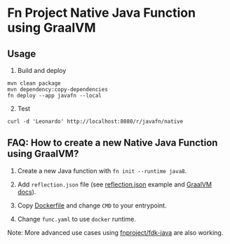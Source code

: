 # Fn Project Native Java Function using GraalVM

## Usage

1. Build and deploy

```
mvn clean package
mvn dependency:copy-dependencies
fn deploy --app javafn --local
```

2. Test

```
curl -d 'Leonardo' http://localhost:8080/r/javafn/native
```

## FAQ: How to create a new Native Java Function using GraalVM?

1. Create a new Java function with `fn init --runtime java8`.

2. Add `reflection.json` file (see [reflection.json](reflection.json) example and [GraalVM docs](https://github.com/oracle/graal/blob/master/substratevm/REFLECTION.md)).

3. Copy [Dockerfile](Dockerfile) and change `CMD` to your entrypoint.

4. Change `func.yaml` to use `docker` runtime.

Note: More advanced use cases using [fnproject/fdk-java](https://github.com/fnproject/fdk-java) are also working.